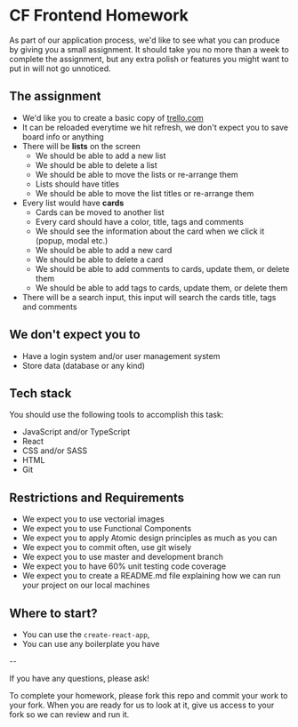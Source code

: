 # CF Frontend Homework

As part of our application process, we'd like to see what you can produce by giving you a small assignment. It should take you no more than a week to complete the assignment, but any extra polish or features you might want to put in will not go unnoticed.

## The assignment

- We'd like you to create a basic copy of [trello.com](https://trello.com/)
- It can be reloaded everytime we hit refresh, we don't expect you to save board info or anything
- There will be **lists** on the screen
    - We should be able to add a new list
    - We should be able to delete a list
    - We should be able to move the lists or re-arrange them
    - Lists should have titles
    - We should be able to move the list titles or re-arrange them
- Every list would have **cards**
    - Cards can be moved to another list
    - Every card should have a color, title, tags and comments
    - We should see the information about the card when we click it (popup, modal etc.)
    - We should be able to add a new card
    - We should be able to delete a card
    - We should be able to add comments to cards, update them, or delete them
    - We should be able to add tags to cards, update them, or delete them
- There will be a search input, this input will search the cards title, tags and comments

## We don't expect you to

- Have a login system and/or user management system
- Store data (database or any kind)

## Tech stack

You should use the following tools to accomplish this task:

- JavaScript and/or TypeScript
- React
- CSS and/or SASS
- HTML
- Git

## Restrictions and Requirements

- We expect you to use vectorial images
- We expect you to use Functional Components
- We expect you to apply Atomic design principles as much as you can
- We expect you to commit often, use git wisely
- We expect you to use master and development branch
- We expect you to have 60% unit testing code coverage
- We expect you to create a README.md file explaining how we can run your project on our local machines

## Where to start?

- You can use the `create-react-app`,
- You can use any boilerplate you have

--

If you have any questions, please ask!

To complete your homework, please fork this repo and commit your work to your fork. When you are ready for us to look at it, give us access to your fork so we can review and run it.
